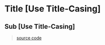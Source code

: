 # Title [Use Title-Casing]

## Sub [Use Title-Casing] 

> [source code](https://jsfiddle.net/bvpe4j39/#height=600)